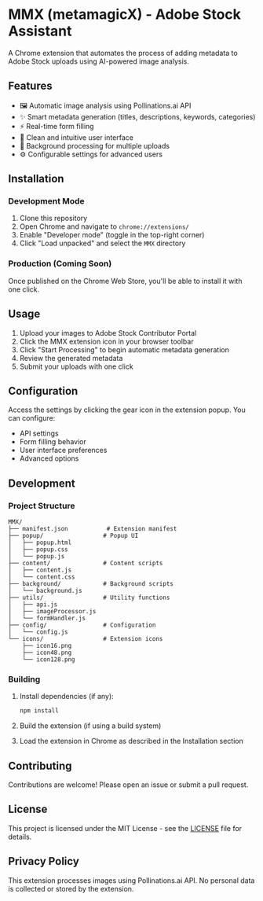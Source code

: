# MMX (metamagicX) - Adobe Stock Assistant

A Chrome extension that automates the process of adding metadata to Adobe Stock uploads using AI-powered image analysis.

## Features

- 🖼️ Automatic image analysis using Pollinations.ai API
- ✨ Smart metadata generation (titles, descriptions, keywords, categories)
- ⚡ Real-time form filling
- 🎨 Clean and intuitive user interface
- 🔄 Background processing for multiple uploads
- ⚙️ Configurable settings for advanced users

## Installation

### Development Mode

1. Clone this repository
2. Open Chrome and navigate to `chrome://extensions/`
3. Enable "Developer mode" (toggle in the top-right corner)
4. Click "Load unpacked" and select the `MMX` directory

### Production (Coming Soon)

Once published on the Chrome Web Store, you'll be able to install it with one click.

## Usage

1. Upload your images to Adobe Stock Contributor Portal
2. Click the MMX extension icon in your browser toolbar
3. Click "Start Processing" to begin automatic metadata generation
4. Review the generated metadata
5. Submit your uploads with one click

## Configuration

Access the settings by clicking the gear icon in the extension popup. You can configure:

- API settings
- Form filling behavior
- User interface preferences
- Advanced options

## Development

### Project Structure

```
MMX/
├── manifest.json           # Extension manifest
├── popup/                 # Popup UI
│   ├── popup.html
│   ├── popup.css
│   └── popup.js
├── content/               # Content scripts
│   ├── content.js
│   └── content.css
├── background/            # Background scripts
│   └── background.js
├── utils/                 # Utility functions
│   ├── api.js
│   ├── imageProcessor.js
│   └── formHandler.js
├── config/                # Configuration
│   └── config.js
└── icons/                 # Extension icons
    ├── icon16.png
    ├── icon48.png
    └── icon128.png
```

### Building

1. Install dependencies (if any):
   ```bash
   npm install
   ```

2. Build the extension (if using a build system)

3. Load the extension in Chrome as described in the Installation section

## Contributing

Contributions are welcome! Please open an issue or submit a pull request.

## License

This project is licensed under the MIT License - see the [LICENSE](LICENSE) file for details.

## Privacy Policy

This extension processes images using Pollinations.ai API. No personal data is collected or stored by the extension.
